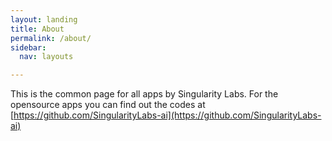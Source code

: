 ```yaml
---
layout: landing
title: About
permalink: /about/
sidebar:
  nav: layouts

---
```


This is the common page for all apps by Singularity Labs.  For the opensource apps you can find out the codes at 
[https://github.com/SingularityLabs-ai](https://github.com/SingularityLabs-ai)


[jekyll-organization]: https://github.com/jekyll
